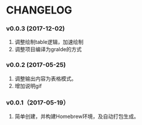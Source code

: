 CHANGELOG
========
### v0.0.3 (2017-12-02)
1. 调整绘制table逻辑，加速绘制
2. 调整项目编译为gralde的方式

### v0.0.2 (2017-05-25)
1. 调整输出内容为表格模式。
2. 增加说明gif

### v0.0.1（2017-05-19）
1. 简单创建，并构建Homebrew环境，及自动打包生成。